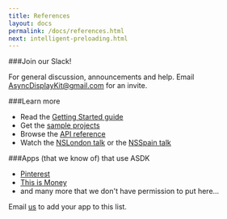 ```yaml
---
title: References
layout: docs
permalink: /docs/references.html
next: intelligent-preloading.html
---
```


###Join our Slack!

For general discussion, announcements and help. Email AsyncDisplayKit@gmail.com for an invite.

###Learn more
- Read the <a href="/guide">Getting Started guide</a>
- Get the <a href="https://github.com/facebook/AsyncDisplayKit/tree/master/examples">sample projects</a>
- Browse the <a href="/appledocs.html">API reference</a>
- Watch the <a href="http://vimeo.com/103589245">NSLondon talk</a> or the <a href="https://www.youtube.com/watch?v=RY_X7l1g79Q">NSSpain talk</a>

###Apps (that we know of) that use ASDK
- <a href="https://itunes.apple.com/us/app/pinterest/id429047995?mt=8">Pinterest</a>
- <a href="https://itunes.apple.com/us/app/this-is-money/id768740884?mt=8">This is Money</a>
- and many more that we don't have permission to put here...

Email <a href="AsyncDisplayKit@gmail.com">us</a> to add your app to this list.
